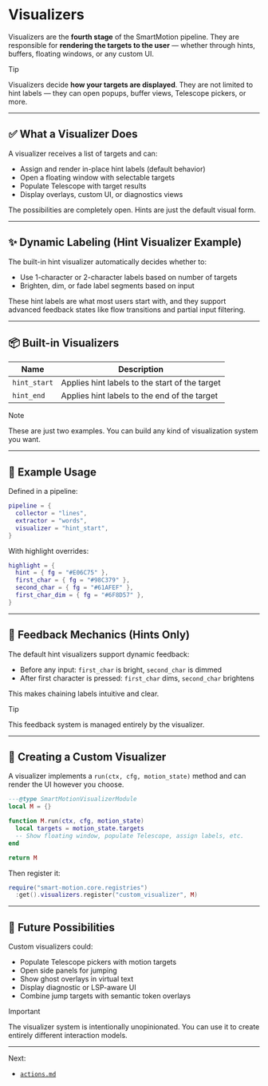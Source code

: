 # Visualizers

Visualizers are the **fourth stage** of the SmartMotion pipeline. They are responsible for **rendering the targets to the user** — whether through hints, buffers, floating windows, or any custom UI.

> [!TIP]
> Visualizers decide **how your targets are displayed**. They are not limited to hint labels — they can open popups, buffer views, Telescope pickers, or more.

---

## ✅ What a Visualizer Does

A visualizer receives a list of targets and can:

- Assign and render in-place hint labels (default behavior)
- Open a floating window with selectable targets
- Populate Telescope with target results
- Display overlays, custom UI, or diagnostics views

The possibilities are completely open. Hints are just the default visual form.

---

## ✨ Dynamic Labeling (Hint Visualizer Example)

The built-in hint visualizer automatically decides whether to:

- Use 1-character or 2-character labels based on number of targets
- Brighten, dim, or fade label segments based on input

These hint labels are what most users start with, and they support advanced feedback states like flow transitions and partial input filtering.

---

## 📦 Built-in Visualizers

| Name         | Description                                    |
| ------------ | ---------------------------------------------- |
| `hint_start` | Applies hint labels to the start of the target |
| `hint_end`   | Applies hint labels to the end of the target   |

> [!NOTE]
> These are just two examples. You can build any kind of visualization system you want.

---

## 🧱 Example Usage

Defined in a pipeline:

```lua
pipeline = {
  collector = "lines",
  extractor = "words",
  visualizer = "hint_start",
}
```

With highlight overrides:

```lua
highlight = {
  hint = { fg = "#E06C75" },
  first_char = { fg = "#98C379" },
  second_char = { fg = "#61AFEF" },
  first_char_dim = { fg = "#6F8D57" },
}
```

---

## 🧠 Feedback Mechanics (Hints Only)

The default hint visualizers support dynamic feedback:

- Before any input: `first_char` is bright, `second_char` is dimmed
- After first character is pressed: `first_char` dims, `second_char` brightens

This makes chaining labels intuitive and clear.

> [!TIP]
> This feedback system is managed entirely by the visualizer.

---

## 🔧 Creating a Custom Visualizer

A visualizer implements a `run(ctx, cfg, motion_state)` method and can render the UI however you choose.

```lua
---@type SmartMotionVisualizerModule
local M = {}

function M.run(ctx, cfg, motion_state)
  local targets = motion_state.targets
  -- Show floating window, populate Telescope, assign labels, etc.
end

return M
```

Then register it:

```lua
require("smart-motion.core.registries")
  :get().visualizers.register("custom_visualizer", M)
```

---

## 🔮 Future Possibilities

Custom visualizers could:

- Populate Telescope pickers with motion targets
- Open side panels for jumping
- Show ghost overlays in virtual text
- Display diagnostic or LSP-aware UI
- Combine jump targets with semantic token overlays

> [!IMPORTANT]
> The visualizer system is intentionally unopinionated. You can use it to create entirely different interaction models.

---

Next:

- [`actions.md`](./actions.md)
